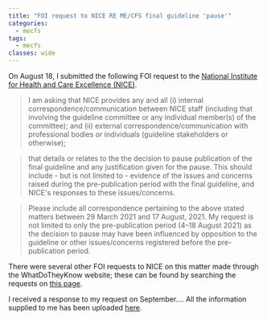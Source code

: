 ```yaml
---
title: "FOI request to NICE RE ME/CFS final guideline 'pause'"
categories:
  - mecfs
tags:
  - mecfs
classes: wide
---
```


On August 18, I submitted the following FOI request to the [National Institute for Health and Care Excellence (NICE)](https://www.nice.org.uk/).

>I am asking that NICE provides any and all
(i) internal correspondence/communication between NICE staff (including that involving the guideline committee or any individual member(s) of the committee); and
(ii) external correspondence/communication with professional bodies or individuals (guideline stakeholders or otherwise);

>that details or relates to the the decision to pause publication of the final guideline and any justification given for the pause. This should include - but is not limited to - evidence of the issues and concerns raised during the pre-publication period with the final guideline, and NICE's responses to these issues/concerns.

>Please include all correspondence pertaining to the above stated matters between 29 March 2021 and 17 August, 2021. My request is not limited to only the pre-publication period (4–18 August 2021) as the decision to pause may have been influenced by opposition to the guideline or other issues/concerns registered before the pre-publication period.

There were several other FOI requests to NICE on this matter made through the WhatDoTheyKnow website; these can be found by searching the requests on [this page](https://www.whatdotheyknow.com/body/nice).

I received a response to my request on September.... All the information supplied to me has been uploaded [here]().
